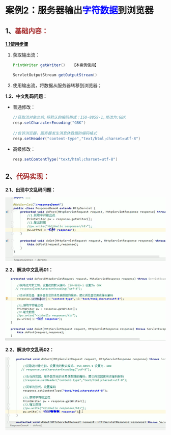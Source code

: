 # 案例2：服务器输出<span style="color:blue">字符数据</span>到浏览器

## 1、<span style="color:brown">基础内容：</span>

<u>**1.1使用步骤**</u>

1. 获取输出流：

   ```java
   PrintWriter getWriter()   【本案例使用】
   ```

   ```java
   ServletOutputStream getOutputStream()
   ```

2. 使用输出流，将数据从服务器转移到浏览器；

**1.2、中文乱码问题：**

- 普通修改：

  ```java
  //获取流对象之前,将默认的编码格式：ISO-8859-1,修改为:GBK
  resp.setCharacterEncoding("GBK")
  
  //告诉浏览器，服务器发生消息体数据的编码格式
  resp.setHeader("content-type","text/html;charset=utf-8")
  ```

- 高级修改：

  ```java
  resp.setContentType("text/html;charset=utf-8")
  ```

  

## 2、<span style="color:brown">代码实现：</span>

**2.1、出现中文乱码问题：**

<img src="https://raw.githubusercontent.com/root-bine/image/main/Typora-image/202206191829221.png" alt="image-20220619182931459"  />

**2.2、解决中文乱码01：**

![image-20220619184234631](https://raw.githubusercontent.com/root-bine/image/main/Typora-image/202206191842711.png)

**2.2、解决中文乱码02：**

![image-20220619184611778](https://raw.githubusercontent.com/root-bine/image/main/Typora-image/202206191846363.png)
